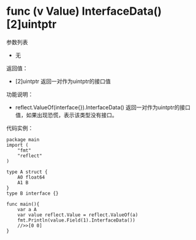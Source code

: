 # func (v Value) InterfaceData() [2]uintptr

参数列表

- 无

返回值：

- [2]uintptr 返回一对作为uintptr的接口值
		
功能说明：

- reflect.ValueOf(interface{}).InterfaceData()  返回一对作为uintptr的接口值，如果出现恐慌，表示该类型没有接口。

代码实例：
	
	package main
	import (
	    "fmt"
	    "reflect"
	)
	
	type A struct {
		A0 float64
		A1 B
	}
	type B interface {}
	
	func main(){
		var a A
		var value reflect.Value = reflect.ValueOf(a)
		fmt.Println(value.Field(1).InterfaceData())
		//>>[0 0]
	}
